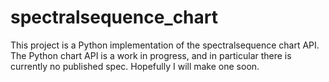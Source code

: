 # spectralsequence_chart
This project is a Python implementation of the spectralsequence chart API.
The Python chart API is a work in progress, and in particular there is currently no published spec.
Hopefully I will make one soon.